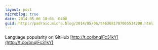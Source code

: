 ```yaml
---
layout: post
microblog: true
date: 2014-05-06 10:08 -0400
guid: http://padraic.micro.blog/2014/05/06/t463681787005534208.html
---
```

Language popularity on GitHub [http://t.co/bnqlFc31kY](http://t.co/bnqlFc31kY)
